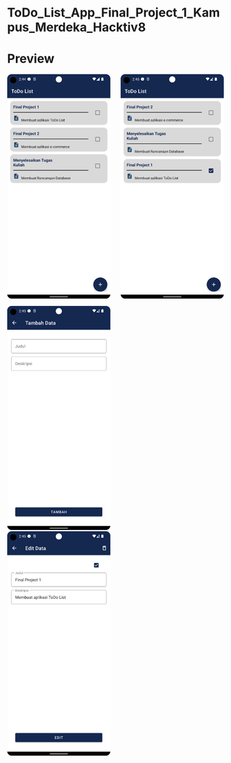 # ToDo_List_App_Final_Project_1_Kampus_Merdeka_Hacktiv8


# Preview

<img src="https://github.com/RadRasyad/ToDo_List_App_Final_Project_1_Kampus_Merdeka_Hacktiv8/blob/master/screenshot/list.png" width="240">&nbsp;&nbsp;&nbsp;&nbsp;&nbsp;&nbsp;<img src="https://github.com/RadRasyad/ToDo_List_App_Final_Project_1_Kampus_Merdeka_Hacktiv8/blob/master/screenshot/list2.png" width="240">

<img src="https://github.com/RadRasyad/ToDo_List_App_Final_Project_1_Kampus_Merdeka_Hacktiv8/blob/master/screenshot/add.png" width="240"> &nbsp;&nbsp;&nbsp;&nbsp;&nbsp;&nbsp;
<img src="https://github.com/RadRasyad/ToDo_List_App_Final_Project_1_Kampus_Merdeka_Hacktiv8/blob/master/screenshot/detail.png" width="240"> &nbsp;&nbsp;&nbsp;&nbsp;&nbsp;&nbsp;
